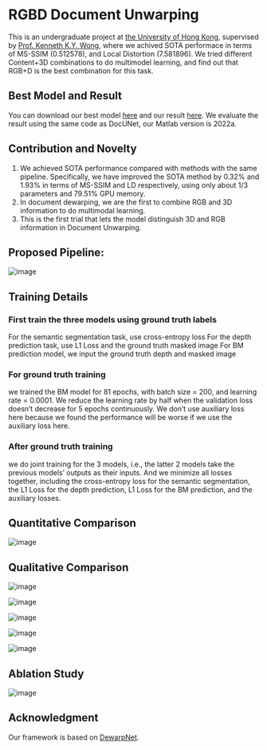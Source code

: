 # RGBD Document Unwarping

 This is an undergraduate project at [the University of Hong Kong](https://www.hku.hk/), supervised by [Prof. Kenneth K.Y. Wong](https://i.cs.hku.hk/~kykwong/), where we achived SOTA performace in terms of MS-SSIM (0.512578), and Local Distortion (7.581896). We tried different Content+3D combinations to do multimodel learning, and find out that RGB+D is the best combination for this task.

## Best Model and Result
 You can download our best model [here](https://connecthkuhk-my.sharepoint.com/:f:/g/personal/wsn1226_connect_hku_hk/EnJV042J5vFAuLhhDvWeWQUB4VEvdMTVGPvE9XBLyhSJTQ?e=pmq5Cl) and our result [here](https://connecthkuhk-my.sharepoint.com/:f:/g/personal/wsn1226_connect_hku_hk/Ep3AYQtsnoNAgsFqaCHau9MBhYCvBsBxDAkUFggMDruAAA?e=CkFIEr). We evaluate the result using the same code as DocUNet, our Matlab version is 2022a.

## Contribution and Novelty
 1. We achieved SOTA performance compared with methods with the same pipeline. Specifically, we have improved the SOTA method by 0.32% and 1.93% in terms of MS-SSIM and LD respectively, using only about 1/3 parameters and 79.51% GPU memory.
 2. In document dewarping, we are the first to combine RGB and 3D information to do multimodal learning.
 3. This is the first trial that lets the model distinguish 3D and RGB information in Document Unwarping.

 
## Proposed Pipeline:

![image](https://user-images.githubusercontent.com/78880538/218631901-b915634d-bfb8-4956-863c-a5230dec1855.png)

## Training Details
### First train the three models using ground truth labels
 For the semantic segmentation task, use cross-entropy loss
 For the depth prediction task, use L1 Loss and the ground truth masked image
 For BM prediction model, we input the ground truth depth and masked image
### For ground truth training
 we trained the BM model for 81 epochs, with batch size = 200, and learning rate = 0.0001. We reduce the learning rate by half when the validation loss doesn’t decrease for 5 epochs continuously. We don’t use auxiliary loss here because we found the performance will be worse if we use the auxiliary loss here.
### After ground truth training
 we do joint training for the 3 models, i.e., the latter 2 models take the previous models’ outputs as their inputs. And we minimize all losses together, including the cross-entropy loss for the semantic segmentation, the L1 Loss for the depth prediction, L1 Loss for the BM prediction, and the auxiliary losses.

## Quantitative Comparison

![image](https://user-images.githubusercontent.com/78880538/218633327-3cfb754f-471b-4a95-aa8c-b8741c316cea.png)

## Qualitative Comparison

![image](https://user-images.githubusercontent.com/78880538/218632661-210a89c0-cdd8-41a4-afa1-eb7af234c08c.png)

![image](https://user-images.githubusercontent.com/78880538/218632726-d31af572-be6a-4fec-ad45-e36d6881f226.png)

![image](https://user-images.githubusercontent.com/78880538/218632845-ac982e2d-9700-4a9b-91e9-f3c5e585df49.png)

![image](https://user-images.githubusercontent.com/78880538/218632946-ebfb2abe-ef1d-4af2-a684-f3c85da1664f.png)

![image](https://user-images.githubusercontent.com/78880538/218633125-1f186243-a881-40b3-a6f2-ac68051b13f7.png)

## Ablation Study

![image](https://user-images.githubusercontent.com/78880538/218634582-fc4af71e-444d-44c8-9f51-1c823d93ddb5.png)

## Acknowledgment

Our framework is based on [DewarpNet](https://github.com/cvlab-stonybrook/DewarpNet).



